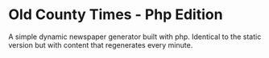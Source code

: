 # Old County Times - Php Edition

A simple dynamic newspaper generator built with php. Identical to the static version but with content that regenerates every minute.